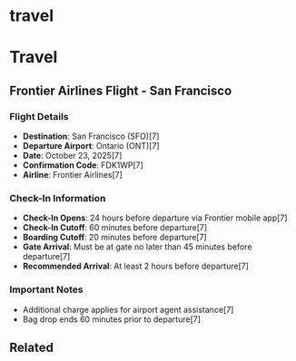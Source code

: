 # travel

# Travel

## Frontier Airlines Flight - San Francisco

### Flight Details
- **Destination**: San Francisco (SFO)[7]
- **Departure Airport**: Ontario (ONT)[7]
- **Date**: October 23, 2025[7]
- **Confirmation Code**: FDK1WP[7]
- **Airline**: Frontier Airlines[7]

### Check-In Information
- **Check-In Opens**: 24 hours before departure via Frontier mobile app[7]
- **Check-In Cutoff**: 60 minutes before departure[7]
- **Boarding Cutoff**: 20 minutes before departure[7]
- **Gate Arrival**: Must be at gate no later than 45 minutes before departure[7]
- **Recommended Arrival**: At least 2 hours before departure[7]

### Important Notes
- Additional charge applies for airport agent assistance[7]
- Bag drop ends 60 minutes prior to departure[7]


## Related

